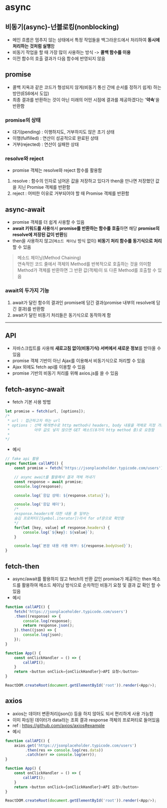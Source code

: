 # async
## 비동기(async)-넌블로킹(nonblocking)
- 메인 흐름은 멈추지 않는 상태에서 특정 작업들을 백그라운드에서 처리하여 **동시에 처리하는 것처럼 실행**함
- 비동기 작업을 할 때 가장 많이 사용하는 방식 -> **콜백 함수를 이용**
- 이전 함수의 호출 결과가 다음 함수에 반영되지 않음

## promise
- 콜백 지옥과 같은 코드가 형성되지 않게(비동기 통신 간에 순서를 정하기 쉽게) 하는 방안(ES6에서 도입)
- 최종 결과를 반환하는 것이 아닌 미래의 어떤 시점에 결과를 제공하겠다는 '**약속**'을 반환함
### promise의 상태
- 대기(pending) : 이행하지도, 거부하지도 않은 초기 상태
- 이행(fulfilled) : 연산이 성공적으로 완료된 상태
- 거부(rejected) : 연산이 실패한 상태
### resolve와 reject
- promise 객체는 resolve와 reject 함수를 활용함
1. resolve : 함수의 인자로 넘어온 값을 저장하고 있다가 then을 만나면 저장했던 값을 지닌 Promise 객체를 반환함
2. reject : 어떠한 이유로 거부되어야 할 때 Promise 객체를 반환함

## async-await
- promise 객체를 더 쉽게 사용할 수 있음
- **await 키워드를 사용**해서 **promise를 반환하는 함수를 호출**하면 해당 **promise의 resolve에 저장된 값이 반환**됨
- then을 사용하지 않고(`메소드 체이닝` 방식 없이) **비동기 처리 함수를 동기식으로 처리**할 수 있음
> 메소드 체이닝(Method Chaining)<br/>
연속적인 코드 줄에서 객체의 Method를 반복적으로 호출하는 것을 의미함<br/>
Method가 객체를 반환하면 그 반환 값(객체)이 또 다른 Method를 호출할 수 있음
### await의 두가지 기능
1. await가 달린 함수의 결과인 promise에 담긴 결과(promise 내부의 resolve에 담긴 결과)를 반환함
2. await가 달린 비동기 처리들은 동기식으로 동작하게 함

---

## API
- 자바스크립트를 사용해 **새로고침 없이(비동기식) 서버에서 새로운 정보**를 받아올 수 있음
- promise 객체 기반이 아닌 Ajax를 이용해서 비동기식으로 처리할 수 있음
- Ajax 외에도 fetch api를 이용할 수 있음
- promise 기반의 비동기 처리를 위해 axios.js를 쓸 수 있음

## fetch-async-await
- fetch 기본 사용 방법
```javascript
let promise = fetch(url, [options]);
/*
 * url : 접근하고자 하는 url
 * options : 선택 매개변수로 http method나 headers, body 내용을 객체로 지정 가능
 *           아무 값도 넣지 않으면 GET 메소드(8가지 http method 중)로 요청함
 * 
*/
```
- 예시
```javascript
// fake api 활용
async function callAPI() {
    const promise = fetch('https://jsonplaceholder.typicode.com/users');

    // async await를 활용해서 결과 객체 꺼내기
    const response = await promise;
    console.log(response);

    console.log(`응답 상태: ${response.status}`);

    console.log('응답 헤더');
    /* 
    response.headers에 대한 내용 중 일부는 
    숨김 프로퍼티([Symbol.iterator])라서 for of문으로 확인함 
    */
    for(let [key, value] of response.headers) {
        console.log(`${key}: ${value}`);
    }

    console.log(`본문 내용 사용 여부: ${response.bodyUsed}`);
}
```

## fetch-then
- async/await를 활용하지 않고 fetch의 반환 값인 promise가 제공하는 then 메소드를 활용하여 메소드 체이닝 방식으로 순차적인 비동기 요청 및 결과 값 확인 할 수 있음
- 예시
```javascript
function callAPI() {
    fetch('https://jsonplaceholder.typicode.com/users')
    .then((response) => {
        console.log(response);
        return response.json();
    }).then((json) => {
        console.log(json);
    });
}

function App() {
    const onClickHandler = () => {
        callAPI();
    }
    return <button onClick={onClickHandler}>API 요청</button>
}

ReactDOM.createRoot(document.getElementById('root')).render(<App/>);
```

## axios
- axios는 데이터 변환처리(json()) 등을 하지 않아도 되서 편리하게 사용 가능함
- 이미 파싱된 데이터가 data라는 조회 결과 response 객체의 프로퍼티로 들어있음
- ref : https://github.com/axios/axios#example
- 예시
```javascript
function callAPI() {
    axios.get('https://jsonplaceholder.typicode.com/users')
         .then(res => console.log(res.data))
         .catch(err => console.log(err));
}

function App() {
    const onClickHandler = () => {
        callAPI();
    }
    return <button onClick={onClickHandler}>API 요청</button>
}

ReactDOM.createRoot(document.getElementById('root')).render(<App/>);
```


